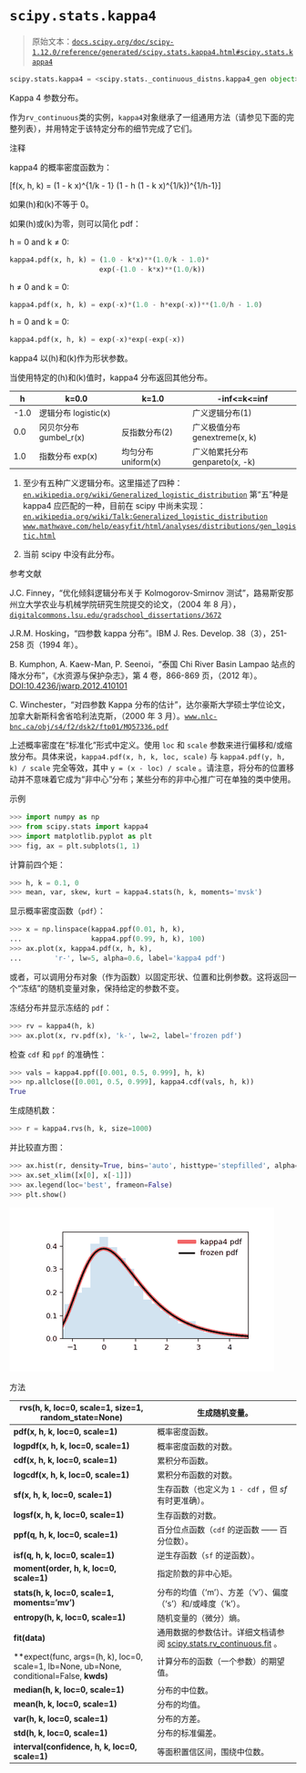 # `scipy.stats.kappa4`

> 原始文本：[`docs.scipy.org/doc/scipy-1.12.0/reference/generated/scipy.stats.kappa4.html#scipy.stats.kappa4`](https://docs.scipy.org/doc/scipy-1.12.0/reference/generated/scipy.stats.kappa4.html#scipy.stats.kappa4)

```py
scipy.stats.kappa4 = <scipy.stats._continuous_distns.kappa4_gen object>
```

Kappa 4 参数分布。

作为`rv_continuous`类的实例，`kappa4`对象继承了一组通用方法（请参见下面的完整列表），并用特定于该特定分布的细节完成了它们。

注释

kappa4 的概率密度函数为：

\[f(x, h, k) = (1 - k x)^{1/k - 1} (1 - h (1 - k x)^{1/k})^{1/h-1}\]

如果\(h\)和\(k\)不等于 0。

如果\(h\)或\(k\)为零，则可以简化 pdf：

h = 0 and k ≠ 0:

```py
kappa4.pdf(x, h, k) = (1.0 - k*x)**(1.0/k - 1.0)*
                      exp(-(1.0 - k*x)**(1.0/k)) 
```

h ≠ 0 and k = 0:

```py
kappa4.pdf(x, h, k) = exp(-x)*(1.0 - h*exp(-x))**(1.0/h - 1.0) 
```

h = 0 and k = 0:

```py
kappa4.pdf(x, h, k) = exp(-x)*exp(-exp(-x)) 
```

kappa4 以\(h\)和\(k\)作为形状参数。

当使用特定的\(h\)和\(k\)值时，kappa4 分布返回其他分布。

| h | k=0.0 | k=1.0 | -inf<=k<=inf |
| --- | --- | --- | --- |
| -1.0 | 逻辑分布 logistic(x) |  | 广义逻辑分布(1) |
| 0.0 | 冈贝尔分布 gumbel_r(x) | 反指数分布(2) | 广义极值分布 genextreme(x, k) |
| 1.0 | 指数分布 exp(x) | 均匀分布 uniform(x) | 广义帕累托分布 genpareto(x, -k) |

1.  至少有五种广义逻辑分布。这里描述了四种：[`en.wikipedia.org/wiki/Generalized_logistic_distribution`](https://en.wikipedia.org/wiki/Generalized_logistic_distribution) 第“五”种是 kappa4 应匹配的一种，目前在 scipy 中尚未实现：[`en.wikipedia.org/wiki/Talk:Generalized_logistic_distribution`](https://en.wikipedia.org/wiki/Talk:Generalized_logistic_distribution) [`www.mathwave.com/help/easyfit/html/analyses/distributions/gen_logistic.html`](https://www.mathwave.com/help/easyfit/html/analyses/distributions/gen_logistic.html)

1.  当前 scipy 中没有此分布。

参考文献

J.C. Finney，“优化倾斜逻辑分布关于 Kolmogorov-Smirnov 测试”，路易斯安那州立大学农业与机械学院研究生院提交的论文，（2004 年 8 月），[`digitalcommons.lsu.edu/gradschool_dissertations/3672`](https://digitalcommons.lsu.edu/gradschool_dissertations/3672)

J.R.M. Hosking，“四参数 kappa 分布”。IBM J. Res. Develop. 38（3），251-258 页（1994 年）。

B. Kumphon, A. Kaew-Man, P. Seenoi，“泰国 Chi River Basin Lampao 站点的降水分布”，《水资源与保护杂志》，第 4 卷，866-869 页，（2012 年）。[DOI:10.4236/jwarp.2012.410101](https://doi.org/10.4236/jwarp.2012.410101)

C. Winchester，“对四参数 Kappa 分布的估计”，达尔豪斯大学硕士学位论文，加拿大新斯科舍省哈利法克斯，（2000 年 3 月）。[`www.nlc-bnc.ca/obj/s4/f2/dsk2/ftp01/MQ57336.pdf`](http://www.nlc-bnc.ca/obj/s4/f2/dsk2/ftp01/MQ57336.pdf)

上述概率密度在“标准化”形式中定义。使用 `loc` 和 `scale` 参数来进行偏移和/或缩放分布。具体来说，`kappa4.pdf(x, h, k, loc, scale)` 与 `kappa4.pdf(y, h, k) / scale` 完全等效，其中 `y = (x - loc) / scale` 。请注意，将分布的位置移动并不意味着它成为“非中心”分布；某些分布的非中心推广可在单独的类中使用。

示例

```py
>>> import numpy as np
>>> from scipy.stats import kappa4
>>> import matplotlib.pyplot as plt
>>> fig, ax = plt.subplots(1, 1) 
```

计算前四个矩：

```py
>>> h, k = 0.1, 0
>>> mean, var, skew, kurt = kappa4.stats(h, k, moments='mvsk') 
```

显示概率密度函数（`pdf`）：

```py
>>> x = np.linspace(kappa4.ppf(0.01, h, k),
...                 kappa4.ppf(0.99, h, k), 100)
>>> ax.plot(x, kappa4.pdf(x, h, k),
...        'r-', lw=5, alpha=0.6, label='kappa4 pdf') 
```

或者，可以调用分布对象（作为函数）以固定形状、位置和比例参数。这将返回一个“冻结”的随机变量对象，保持给定的参数不变。

冻结分布并显示冻结的 `pdf`：

```py
>>> rv = kappa4(h, k)
>>> ax.plot(x, rv.pdf(x), 'k-', lw=2, label='frozen pdf') 
```

检查 `cdf` 和 `ppf` 的准确性：

```py
>>> vals = kappa4.ppf([0.001, 0.5, 0.999], h, k)
>>> np.allclose([0.001, 0.5, 0.999], kappa4.cdf(vals, h, k))
True 
```

生成随机数：

```py
>>> r = kappa4.rvs(h, k, size=1000) 
```

并比较直方图：

```py
>>> ax.hist(r, density=True, bins='auto', histtype='stepfilled', alpha=0.2)
>>> ax.set_xlim([x[0], x[-1]])
>>> ax.legend(loc='best', frameon=False)
>>> plt.show() 
```

![../../_images/scipy-stats-kappa4-1.png](img/2a5bae5df81498f3424841a4153e4431.png)

方法

| **rvs(h, k, loc=0, scale=1, size=1, random_state=None)** | 生成随机变量。 |
| --- | --- |
| **pdf(x, h, k, loc=0, scale=1)** | 概率密度函数。 |
| **logpdf(x, h, k, loc=0, scale=1)** | 概率密度函数的对数。 |
| **cdf(x, h, k, loc=0, scale=1)** | 累积分布函数。 |
| **logcdf(x, h, k, loc=0, scale=1)** | 累积分布函数的对数。 |
| **sf(x, h, k, loc=0, scale=1)** | 生存函数（也定义为 `1 - cdf` ，但 *sf* 有时更准确）。 |
| **logsf(x, h, k, loc=0, scale=1)** | 生存函数的对数。 |
| **ppf(q, h, k, loc=0, scale=1)** | 百分位点函数（`cdf` 的逆函数 —— 百分位数）。 |
| **isf(q, h, k, loc=0, scale=1)** | 逆生存函数（`sf` 的逆函数）。 |
| **moment(order, h, k, loc=0, scale=1)** | 指定阶数的非中心矩。 |
| **stats(h, k, loc=0, scale=1, moments=’mv’)** | 分布的均值（‘m’）、方差（‘v’）、偏度（‘s’）和/或峰度（‘k’）。 |
| **entropy(h, k, loc=0, scale=1)** | 随机变量的（微分）熵。 |
| **fit(data)** | 通用数据的参数估计。详细文档请参阅 [scipy.stats.rv_continuous.fit](https://docs.scipy.org/doc/scipy/reference/generated/scipy.stats.rv_continuous.fit.html#scipy.stats.rv_continuous.fit) 。 |
| **expect(func, args=(h, k), loc=0, scale=1, lb=None, ub=None, conditional=False, **kwds)** | 计算分布的函数（一个参数）的期望值。 |
| **median(h, k, loc=0, scale=1)** | 分布的中位数。 |
| **mean(h, k, loc=0, scale=1)** | 分布的均值。 |
| **var(h, k, loc=0, scale=1)** | 分布的方差。 |
| **std(h, k, loc=0, scale=1)** | 分布的标准偏差。 |
| **interval(confidence, h, k, loc=0, scale=1)** | 等面积置信区间，围绕中位数。 |
